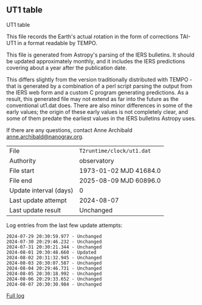 
## UT1 table

UT1 table

This file records the Earth's actual rotation in the form of
corrections TAI-UT1 in a format readable by TEMPO.

This file is generated from Astropy's parsing of the IERS
bulletins. It should be updated approximately monthly, and it
includes the IERS predictions covering about a year after the
publication date.

This differs slightly from the version traditionally distributed
with TEMPO - that is generated by a combination of a perl script
parsing the output from the IERS web form and a custom C program
generating predictions. As a result, this generated file may not
extend as far into the future as the conventional ut1.dat does.
There are also minor differences in some of the early values; the
origin of these early values is not completely clear, and some of
them predate the earliest values in the IERS bulletins Astropy uses.

If there are any questions, contact Anne Archibald
<anne.archibald@nanograv.org>.

|     |     |
|:--- |:--- |
| File | `T2runtime/clock/ut1.dat` |
| Authority | observatory |
| File start | 1973-01-02 MJD 41684.0 |
| File end | 2025-08-09 MJD 60896.0 |
| Update interval (days) | 0 |
| Last update attempt | 2024-08-07 |
| Last update result | Unchanged |

Log entries from the last few update attempts:
```
2024-07-29 20:30:59.977 - Unchanged
2024-07-30 20:29:46.232 - Unchanged
2024-07-31 20:30:21.344 - Unchanged
2024-08-01 20:30:48.660 - Updated
2024-08-02 20:31:32.945 - Unchanged
2024-08-03 20:30:07.587 - Unchanged
2024-08-04 20:29:46.731 - Unchanged
2024-08-05 20:30:18.992 - Unchanged
2024-08-06 20:29:33.652 - Unchanged
2024-08-07 20:30:30.984 - Unchanged
```
[Full log](https://raw.githubusercontent.com/ipta/pulsar-clock-corrections/main/log/T2runtime/clock/ut1.dat.log)
